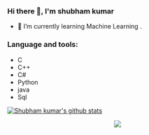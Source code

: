 ### Hi there 👋, I'm shubham kumar

<!--
**Shubhamkumar90/Shubhamkumar90** is a ✨ _special_ ✨ repository because its `README.md` (this file) appears on your GitHub profile.

Here are some ideas to get you started:

- 🔭 I’m currently working on ...
- 🌱 I’m currently learning Machine Learning.
- 👯 I’m looking to collaborate on ...
- 🤔 I’m looking for help with ...
- 💬 Ask me about ...
- 📫 How to reach me: ...
- 😄 Pronouns: ...
- ⚡ Fun fact: ...
-->
- 🌱 I’m currently learning Machine Learning .
### Language and tools:
<!-- - <img src="https://cdn.jsdelivr.net/gh/devicons/devicon/icons/c/c-original.svg" alt="vscode" width="45" height="45"/>
- <img src="https://cdn.jsdelivr.net/gh/devicons/devicon/icons/cplusplus/cplusplus-original.svg" alt="vscode" width="45" height="45"/>
- C# <img src="https://cdn.jsdelivr.net/gh/devicons/devicon/icons/csharp/csharp-original.svg" alt="vscode" width="45" height="45"/>
- Java <img src="https://cdn.jsdelivr.net/gh/devicons/devicon/icons/java/java-original.svg" alt="vscode" width="45" height="45"/>
- Python<img src="https://cdn.jsdelivr.net/gh/devicons/devicon/icons/python/python-original.svg" alt="vscode" width="45" height="45"/>
- Sql<img src="https://cdn.jsdelivr.net/gh/devicons/devicon/icons/mysql/mysql-original.svg" alt="vscode" width="45" height="45"/> -->
- C
- C++
- C#
- Python
- java
- Sql
<!-- - <img src="https://cdn.jsdelivr.net/gh/devicons/devicon/icons/unity/unity-original-wordmark.svg" alt="vscode" width="45" height="45"/> -->

<!-- [![Top Langs](https://github-readme-stats.vercel.app/api/top-langs/?username=Shubhamkumar90)](https://github.com/anuraghazra/github-readme-stats) -->

[![Shubham kumar's github stats](https://github-readme-stats.vercel.app/api?username=Shubhamkumar90&count_private=true&show_icons=true&theme=radical&hide_rank=false)](https://github.com/anuraghazra/github-readme-stats)

<p align="center">
  <img src="https://capsule-render.vercel.app/api?text=Hey Everyone!🕹️&animation=fadeIn&type=waving&color=gradient&height=100"/>
</p>
